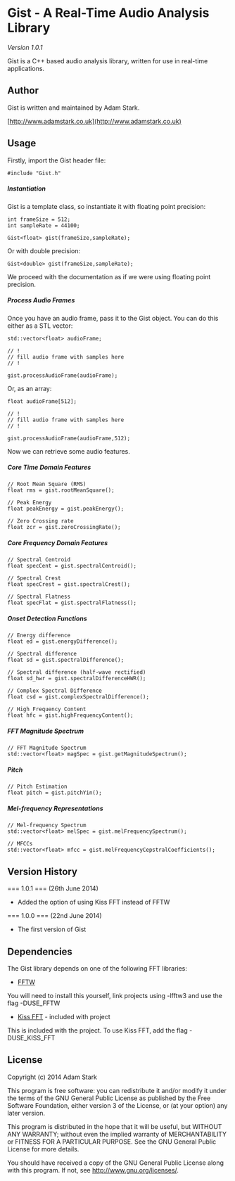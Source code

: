 Gist - A Real-Time Audio Analysis Library
==================================

*Version 1.0.1*

Gist is a C++ based audio analysis library, written for use in real-time applications.

Author
------

Gist is written and maintained by Adam Stark.

[http://www.adamstark.co.uk](http://www.adamstark.co.uk)

Usage
-----

Firstly, import the Gist header file:

	#include "Gist.h"
	
##### Instantiation	

Gist is a template class, so instantiate it with floating point precision:

	int frameSize = 512;
	int sampleRate = 44100;

	Gist<float> gist(frameSize,sampleRate);
	
Or with double precision:

	Gist<double> gist(frameSize,sampleRate);

We proceed with the documentation as if we were using floating point precision.

##### Process Audio Frames		

Once you have an audio frame, pass it to the Gist object. You can do this either as a STL vector:
	
	std::vector<float> audioFrame;
	
	// !
	// fill audio frame with samples here
	// !
	
	gist.processAudioFrame(audioFrame);
	
Or, as an array:

	float audioFrame[512];
	
	// !
	// fill audio frame with samples here
	// !
	
	gist.processAudioFrame(audioFrame,512);
	
Now we can retrieve some audio features.
	
##### Core Time Domain Features
	
	// Root Mean Square (RMS)
	float rms = gist.rootMeanSquare();
	
	// Peak Energy
	float peakEnergy = gist.peakEnergy();
	
	// Zero Crossing rate
	float zcr = gist.zeroCrossingRate();
	
##### Core Frequency Domain Features
	
	// Spectral Centroid
	float specCent = gist.spectralCentroid();
	
    // Spectral Crest
    float specCrest = gist.spectralCrest();
    
    // Spectral Flatness
    float specFlat = gist.spectralFlatness();
    

##### Onset Detection Functions
    
    // Energy difference
    float ed = gist.energyDifference();
    
    // Spectral difference
    float sd = gist.spectralDifference();
    
    // Spectral difference (half-wave rectified)
    float sd_hwr = gist.spectralDifferenceHWR();
    
    // Complex Spectral Difference
    float csd = gist.complexSpectralDifference();
    
    // High Frequency Content
    float hfc = gist.highFrequencyContent();
    
##### FFT Magnitude Spectrum

	// FFT Magnitude Spectrum
	std::vector<float> magSpec = gist.getMagnitudeSpectrum();
	
##### Pitch

	// Pitch Estimation
	float pitch = gist.pitchYin();

##### Mel-frequency Representations

	// Mel-frequency Spectrum
	std::vector<float> melSpec = gist.melFrequencySpectrum();
	
	// MFCCs
	std::vector<float> mfcc = gist.melFrequencyCepstralCoefficients();
	
	
Version History
---------------

=== 1.0.1 === (26th June 2014)

* Added the option of using Kiss FFT instead of FFTW

=== 1.0.0 === (22nd June 2014)

* The first version of Gist

Dependencies
------------

The Gist library depends on one of the following FFT libraries:

* [FFTW](http://fftw.org) 

You will need to install this yourself, link projects using -lfftw3 and use the flag -DUSE_FFTW

* [Kiss FFT](http://kissfft.sourceforge.net/) - included with project

This is included with the project. To use Kiss FFT, add the flag -DUSE_KISS_FFT

License
-------

Copyright (c) 2014 Adam Stark

This program is free software: you can redistribute it and/or modify
it under the terms of the GNU General Public License as published by
the Free Software Foundation, either version 3 of the License, or
(at your option) any later version.

This program is distributed in the hope that it will be useful,
but WITHOUT ANY WARRANTY; without even the implied warranty of
MERCHANTABILITY or FITNESS FOR A PARTICULAR PURPOSE.  See the
GNU General Public License for more details.

You should have received a copy of the GNU General Public License
along with this program.  If not, see <http://www.gnu.org/licenses/>.



